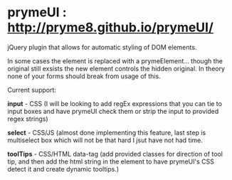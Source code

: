 prymeUI : http://pryme8.github.io/prymeUI/
=======

jQuery plugin that allows for automatic styling of DOM elements.


In some cases the element is replaced with a prymeElement... though the original still exsists the new element controls the hidden original.  In theory none of your forms should break from usage of this.

Current support:

<b>input</b> - CSS
(I will be looking to add regEx expressions that you can tie to input boxes and have prymeUI check them or strip the input to provided regex strings)

<b>select</b> - CSS/JS
(almost done implementing this feature, last step is multiselect box which will not be that hard I jsut have not had time.

<b>toolTips</b> - CSS/HTML data-tag
(add provided classes for direction of tool tip, and then add the html string in the element to have prymeUI's CSS detect it and create dynamic tooltips.)



